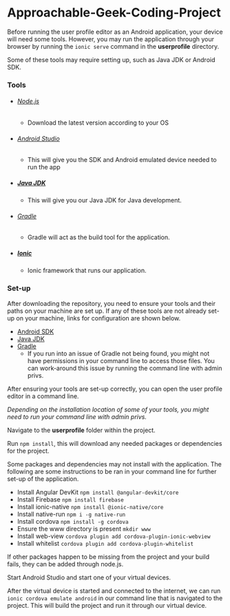 # Approachable-Geek-Coding-Project

Before running the user profile editor as an Android application, your device will need some tools. However, you may run the application through your browser by running the ```ionic serve``` command in the **userprofile** directory. 

Some of these tools may require setting up, such as Java JDK or Android SDK.

### Tools
* ###### [Node.js](https://nodejs.org/en/)
  * Download the latest version according to your OS
* ###### [Android Studio](https://developer.android.com/studio)
  * This will give you the SDK and Android emulated device needed to run the app
* ##### [Java JDK](https://www.oracle.com/java/technologies/javase/javase-jdk8-downloads.html)
  * This will give you our Java JDK for Java development. 
* ###### [Gradle](https://gradle.org/install/)
  * Gradle will act as the build tool for the application. 
* ##### [Ionic](https://ionicframework.com/docs/intro/cli)
  * Ionic framework that runs our application. 

### Set-up
After downloading the repository, you need to ensure your tools and their paths on your machine are set up. If any of these tools are not already set-up on your machine, links for configuration are shown below. 

* [Android SDK](https://www.dev2qa.com/how-to-set-android-sdk-path-in-windows-and-mac/)
* [Java JDK](https://www.baeldung.com/java-home-on-windows-7-8-10-mac-os-x-linux)
* [Gradle](https://gradle.org/install/)
  * If you run into an issue of Gradle not being found, you might not have permissions in your command line to access those files. You can work-around this issue by running the command line with admin privs.  

After ensuring your tools are set-up correctly, you can open the user profile editor in a command line. 

*Depending on the installation location of some of your tools, you might need to run your command line with admin privs.*

Navigate to the **userprofile** folder within the project. 

Run ```npm install```, this will download any needed packages or dependencies for the project. 

Some packages and dependencies may not install with the application. The following are some instructions to be ran in your command line for further set-up of the application. 

* Install Angular DevKit ```npm install @angular-devkit/core```
* Install Firebase ```npm install firebase```
* Install ionic-native ```npm install @ionic-native/core```
* Install native-run ```npm i -g native-run```
* Install cordova ```npm install -g cordova```
* Ensure the www directory is present ```mkdir www```
* Install web-view ```cordova plugin add cordova-plugin-ionic-webview```
* Install whitelist ```cordova plugin add cordova-plugin-whitelist```

If other packages happen to be missing from the project and your build fails, they can be added through node.js.

Start Android Studio and start one of your virtual devices. 

After the virtual device is started and connected to the internet, we can run ```ionic cordova emulate android``` in our command line that is navigated to the project. This will build the project and run it through our virtual device. 
